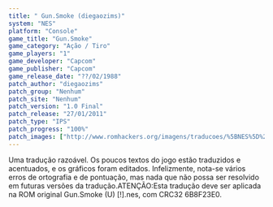 ```yaml
---
title: " Gun.Smoke (diegaozims)"
system: "NES"
platform: "Console"
game_title: "Gun.Smoke"
game_category: "Ação / Tiro"
game_players: "1"
game_developer: "Capcom"
game_publisher: "Capcom"
game_release_date: "??/02/1988"
patch_author: "diegaozims"
patch_group: "Nenhum"
patch_site: "Nenhum"
patch_version: "1.0 Final"
patch_release: "27/01/2011"
patch_type: "IPS"
patch_progress: "100%"
patch_images: ["http://www.romhackers.org/imagens/traducoes/%5BNES%5D%20Gun.Smoke%20-%20diegaozims%20-%201.png","http://www.romhackers.org/imagens/traducoes/%5BNES%5D%20Gun.Smoke%20-%20diegaozims%20-%202.png","http://www.romhackers.org/imagens/traducoes/%5BNES%5D%20Gun.Smoke%20-%20diegaozims%20-%203.png"]
---
```

Uma tradução razoável. Os poucos textos do jogo estão traduzidos e acentuados, e os gráficos foram editados. Infelizmente, nota-se vários erros de ortografia e de pontuação, mas nada que não possa ser resolvido em futuras versões da tradução.ATENÇÃO:Esta tradução deve ser aplicada na ROM original Gun.Smoke (U) [!].nes, com CRC32 6B8F23E0.
